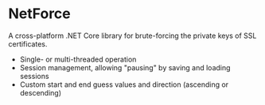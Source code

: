 # NetForce

A cross-platform .NET Core library for brute-forcing the private keys of SSL certificates.

- Single- or multi-threaded operation
- Session management, allowing "pausing" by saving and loading sessions
- Custom start and end guess values and direction (ascending or descending)
